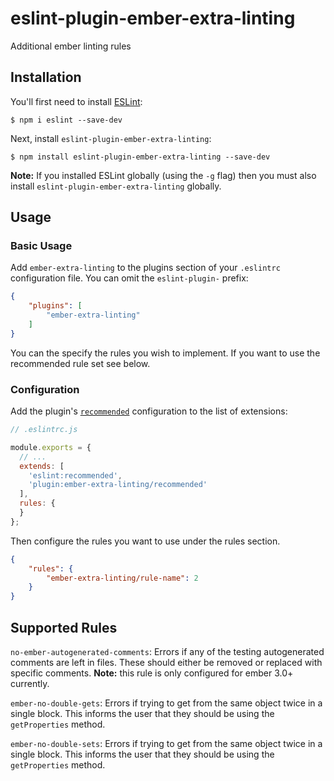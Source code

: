 # eslint-plugin-ember-extra-linting

Additional ember linting rules

## Installation

You'll first need to install [ESLint](http://eslint.org):

```
$ npm i eslint --save-dev
```

Next, install `eslint-plugin-ember-extra-linting`:

```
$ npm install eslint-plugin-ember-extra-linting --save-dev
```

**Note:** If you installed ESLint globally (using the `-g` flag) then you must also install `eslint-plugin-ember-extra-linting` globally.

## Usage

### Basic Usage

Add `ember-extra-linting` to the plugins section of your `.eslintrc` configuration file. You can omit the `eslint-plugin-` prefix:

```json
{
    "plugins": [
        "ember-extra-linting"
    ]
}
```

You can the specify the rules you wish to implement. If you want to use the recommended rule set see below.

### Configuration

Add the plugin's [`recommended`](./config/recommended.js) configuration to the list of extensions:

```js
// .eslintrc.js

module.exports = {
  // ...
  extends: [
    'eslint:recommended',
    'plugin:ember-extra-linting/recommended'
  ],
  rules: {
  }
};
```

Then configure the rules you want to use under the rules section.

```json
{
    "rules": {
        "ember-extra-linting/rule-name": 2
    }
}
```

## Supported Rules

`no-ember-autogenerated-comments`: Errors if any of the testing autogenerated comments are left in files. These should either be removed or replaced with specific comments. **Note:** this rule is only configured for ember 3.0+ currently. 

`ember-no-double-gets`: Errors if trying to get from the same object twice in a single block. This informs the user that they should be using the `getProperties` method.

`ember-no-double-sets`: Errors if trying to get from the same object twice in a single block. This informs the user that they should be using the `getProperties` method.



